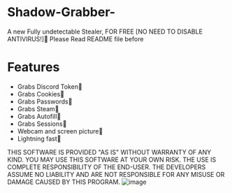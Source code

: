# Shadow-Grabber-
A new Fully undetectable Stealer, FOR FREE [NO NEED TO DISABLE ANTIVIRUS!]🌌 Please Read README file before

# Features
- Grabs Discord Token🌌
- Grabs Cookies🌌
- Grabs Passwords🌌
- Grabs Steam🌌
- Grabs Autofill🌌
- Grabs Sessions🌌
- Webcam and screen picture🌌
- Lightning fast🌌

THIS SOFTWARE IS PROVIDED "AS IS" WITHOUT WARRANTY OF ANY KIND. YOU MAY USE THIS SOFTWARE AT YOUR OWN RISK. THE USE IS COMPLETE RESPONSIBILITY OF THE END-USER. THE DEVELOPERS ASSUME NO LIABILITY AND ARE NOT RESPONSIBLE FOR ANY MISUSE OR DAMAGE CAUSED BY THIS PROGRAM.
![image](https://github.com/Excalisz/Shadow-Grabber-/assets/149337616/1247bed3-1203-43f1-b7e9-b9628293060d)

